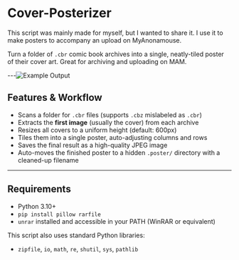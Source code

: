 # Cover-Posterizer

This script was mainly made for myself, but I wanted to share it.
I use it to make posters to accompany an upload on MyAnonamouse.

Turn a folder of `.cbr` comic book archives into a single, neatly-tiled poster of their cover art. Great for archiving and uploading on MAM.

---![Example Output](https://github.com/user-attachments/assets/8833e691-942c-4433-ae16-68bb027fe7e5)


##  Features & Workflow

- Scans a folder for `.cbr` files (supports `.cbz` mislabeled as `.cbr`)
- Extracts the **first image** (usually the cover) from each archive
- Resizes all covers to a uniform height (default: 600px)
- Tiles them into a single poster, auto-adjusting columns and rows
- Saves the final result as a high-quality JPEG image
- Auto-moves the finished poster to a hidden `.poster/` directory with a cleaned-up filename

---

##  Requirements

- Python 3.10+
- `pip install pillow rarfile`
- `unrar` installed and accessible in your PATH (WinRAR or equivalent)

This script also uses standard Python libraries:
- `zipfile`, `io`, `math`, `re`, `shutil`, `sys`, `pathlib`
